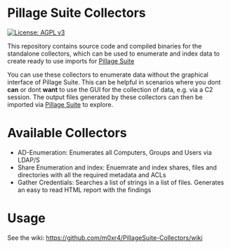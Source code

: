# Pillage Suite Collectors
[![License: AGPL v3](https://img.shields.io/badge/License-GPL%20v3-blue.svg)](LICENSE)

This repository contains source code and compiled binaries for the standalone collectors, which can be used to enumerate and index data to create ready to use imports for [Pillage Suite](https://github.com/m0xr4/PillageSuite)

You can use these collectors to enumerate data without the graphical interface of Pillage Suite. This can be helpful in scenarios where you dont **can** or dont **want** to use the GUI for the collection of data, e.g. via a C2 session. The output files generated by these collectors can then be imported via [Pillage Suite](https://github.com/m0xr4/PillageSuite) to explore.


# Available Collectors
* AD-Enumeration: Enumerates all Computers, Groups and Users via LDAP/S
* Share Enumeration and index: Enuemrate and index shares, files and directories with all the required metadata and ACLs
* Gather Credentials: Searches a list of strings in a list of files. Generates an easy to read HTML report with the findings

# Usage
See the wiki: https://github.com/m0xr4/PillageSuite-Collectors/wiki
